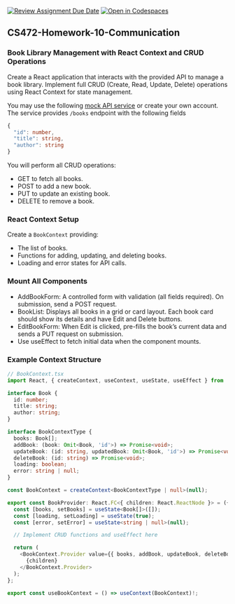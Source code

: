 [![Review Assignment Due Date](https://classroom.github.com/assets/deadline-readme-button-22041afd0340ce965d47ae6ef1cefeee28c7c493a6346c4f15d667ab976d596c.svg)](https://classroom.github.com/a/LjZYi8PV)
[![Open in Codespaces](https://classroom.github.com/assets/launch-codespace-2972f46106e565e64193e422d61a12cf1da4916b45550586e14ef0a7c637dd04.svg)](https://classroom.github.com/open-in-codespaces?assignment_repo_id=18654584)
## CS472-Homework-10-Communication

### Book Library Management with React Context and CRUD Operations
Create a React application that interacts with the provided API to manage a book library. Implement full CRUD (Create, Read, Update, Delete) operations using React Context for state management.

You may use the following [mock API service](https://67d17ef590e0670699ba5929.mockapi.io/books) or create your own account. The service provides `/books` endpoint with the following fields
```typescript
{
  "id": number,
  "title": string,
  "author": string
}
```
You will perform all CRUD operations:
* GET to fetch all books.
* POST to add a new book.
* PUT to update an existing book.
* DELETE to remove a book.

### React Context Setup
Create a `BookContext` providing:
* The list of books.
* Functions for adding, updating, and deleting books.
* Loading and error states for API calls.

### Mount All Components
* AddBookForm: A controlled form with validation (all fields required). On submission, send a POST request.
* BookList: Displays all books in a grid or card layout. Each book card should show its details and have Edit and Delete buttons.
* EditBookForm: When Edit is clicked, pre-fills the book’s current data and sends a PUT request on submission.
* Use useEffect to fetch initial data when the component mounts.

### Example Context Structure
```typescript
// BookContext.tsx
import React, { createContext, useContext, useState, useEffect } from 'react';

interface Book {
  id: number;
  title: string;
  author: string;
}

interface BookContextType {
  books: Book[];
  addBook: (book: Omit<Book, 'id'>) => Promise<void>;
  updateBook: (id: string, updatedBook: Omit<Book, 'id'>) => Promise<void>;
  deleteBook: (id: string) => Promise<void>;
  loading: boolean;
  error: string | null;
}

const BookContext = createContext<BookContextType | null>(null);

export const BookProvider: React.FC<{ children: React.ReactNode }> = ({ children }) => {
  const [books, setBooks] = useState<Book[]>([]);
  const [loading, setLoading] = useState(true);
  const [error, setError] = useState<string | null>(null);

  // Implement CRUD functions and useEffect here

  return (
    <BookContext.Provider value={{ books, addBook, updateBook, deleteBook, loading, error }}>
      {children}
    </BookContext.Provider>
  );
};

export const useBookContext = () => useContext(BookContext)!;
```
